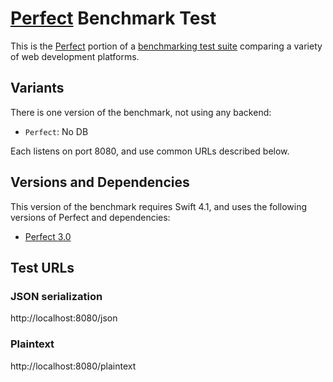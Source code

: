 # [Perfect](https://www.perfect.org) Benchmark Test

This is the [Perfect](https://www.perfect.org) portion of a [benchmarking test suite](https://www.techempower.com/benchmarks/) comparing a variety of web development platforms.

## Variants

There is one version of the benchmark, not using any backend:
- `Perfect`: No DB

Each listens on port 8080, and use common URLs described below.

## Versions and Dependencies

This version of the benchmark requires Swift 4.1, and uses the following versions of Perfect and dependencies:

- [Perfect 3.0](https://github.com/PerfectlySoft/Perfect-HTTPServer.git)

## Test URLs
### JSON serialization

http://localhost:8080/json

### Plaintext

http://localhost:8080/plaintext
